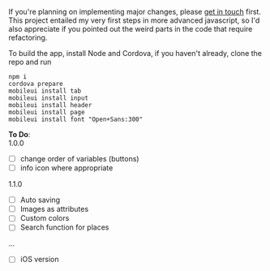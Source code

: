 If you're planning on implementing major changes, please [get in touch](mailto:felix-schott@gmx.de) first. This project entailed my very first steps in more advanced javascript, so I'd also appreciate if you pointed out the weird parts in the code that require refactoring.

To build the app, install Node and Cordova, if you haven't already, clone the repo and run 
```
npm i
cordova prepare
mobileui install tab
mobileui install input
mobileui install header
mobileui install page
mobileui install font "Open+Sans:300"
```

**To Do**:  
1.0.0
- [ ] change order of variables (buttons)
- [ ] info icon where appropriate

1.1.0
- [ ] Auto saving
- [ ] Images as attributes
- [ ] Custom colors
- [ ] Search function for places

...
- [ ] iOS version
